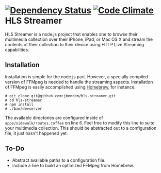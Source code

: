 [![Dependency Status](https://gemnasium.com/jbenden/hls-streamer.png)](https://gemnasium.com/jbenden/hls-streamer)
[![Code Climate](https://codeclimate.com/github/jbenden/hls-streamer/badges/gpa.svg)](https://codeclimate.com/github/jbenden/hls-streamer)
HLS Streamer
============

HLS Streamer is a node.js project that enables one to browse their multimedia collection
over their iPhone, iPad, or Mac OS X and stream the contents of their collection to their
device using HTTP Live Streaming capabilities.

Installation
------------

Installation is simple for the node.js part. However, a specially compiled version of
FFMpeg is needed to handle the streaming aspects. Installation of FFMpeg is easily
accomplished using [Homebrew](http://brew.sh/), for instance.

    # git clone git@github.com:jbenden/hls-streamer.git
    # cd hls-streamer
    # npm install
    # ./bin/devserver

The available directories are configured inside of `apps/sidewalk/routes.coffee` on line
6. Feel free to modify this line to suite your multimedia collection. This should be
abstracted out to a configuration file, it just hasn't happened yet.

To-Do
-----

* Abstract available paths to a configuration file.
* Include a line to build an optimized FFMpeg from Homebrew.

